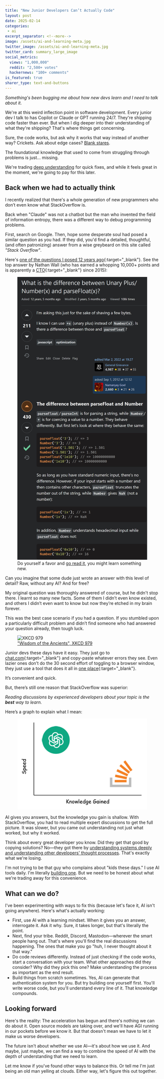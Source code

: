 ```yaml
---
title: "New Junior Developers Can’t Actually Code"
layout: post
date: 2025-02-14
categories:
 - ai
excerpt_separator: <!--more-->
image: /assets/ai-and-learning-meta.jpg
twitter_image: /assets/ai-and-learning-meta.jpg
twitter_card: summary_large_image
social_metrics:
  views: "1,000,000"
  reddit: "2,500+ votes"
  hackernews: "100+ comments"
is_featured: true
sharer_type: text-and-buttons
---
```


*Something's been bugging me about how new devs learn and I need to talk about it.*

We're at this weird inflection point in software development. Every junior dev I talk to has Copilot or Claude or GPT running 24/7. They're shipping code faster than ever. But when I dig deeper into their understanding of what they're shipping? That's where things get concerning.

Sure, the code works, but ask why it works that way instead of another way? Crickets. Ask about edge cases? [Blank stares](/blog/ai-illiterate-programmers). 

The foundational knowledge that used to come from struggling through problems is just... missing.

We're trading [deep understanding](/blog/ai-understand-senior-developer) for quick fixes, and while it feels great in the moment, we're going to pay for this later.

<!--more-->

## Back when we had to actually think

I recently realized that there's a whole generation of new programmers who don’t even know what StackOverflow is. 

Back when "Claude" was not a chatbot but the man who invented the field of information entropy, there was a different way to debug programming problems. 

First, search on Google. Then, hope some desperate soul had posed a similar question as you had. If they did, you'd find a detailed, thoughtful, (and often patronizing) answer from a wise greybeard on this site called *"Stack Overflow"*.

Here's [one of the questions I posed 12 years ago](https://stackoverflow.com/questions/12227594/what-is-the-difference-between-unary-plus-numberx-and-parsefloatx){:target="_blank"}. See the top answer by Nathan Wall (who has earned a whopping 10,000+ points and is apparently a [CTO](https://www.stacksource.com/){:target="_blank"} since 2015):

<figure>
<img src="assets/so-qa-12-years.jpg" alt="Stack Overflow question and answer" style="width: 700px;">
<figcaption>
Do yourself a favor and <a href="https://stackoverflow.com/a/13676265/1518029" target="_blank">go read it</a>, you might learn something new.
</figcaption>
</figure>

Can you imagine that some dude just wrote an answer with this level of detail? Raw, without any AI? And for free?

My original question was thoroughly answered of course, but he didn't stop there. I learnt so many new facts. Some of them I didn’t even know existed, and others I didn’t even want to know but now they’re etched in my brain forever.

This was the best case scenario if you had a question. If you stumbled upon a particularly difficult problem and didn’t find someone who had answered your question already, then tough luck. 

<figure>
<img src="https://imgs.xkcd.com/comics/wisdom_of_the_ancients.png" alt="XKCD 979">
<figcaption>
<a href="https://xkcd.com/979/" target="_blank">"Wisdom of the Ancients", XKCD 979</a>
</figcaption>
</figure>

Junior devs these days have it easy. They just go to [chat.com](https://www.youtube.com/watch?v=dQw4w9WgXcQ){:target="_blank"} and copy-paste whatever errors they see. Even lazier ones don’t do the 30 second effort of toggling to a browser window, they just use a tool that does it all in [one place](https://cursor.com){:target="_blank"}. 

It’s convenient and quick.

But, there’s still one reason that StackOverflow was superior:

*Reading discussions by experienced developers about your topic is the **best** way to learn.*

Here’s a graph to explain what I mean:

<figure>
<img src="assets/speed-vs-knowledge.jpg" alt="Speed vs knowledge" style="width: 500px;">
</figure>

AI gives you answers, but the knowledge you gain is shallow. With StackOverflow, you had to read multiple expert discussions to get the full picture. It was slower, but you came out understanding not just what worked, but why it worked.

Think about every great developer you know. Did they get that good by copying solutions? No&mdash;they got there by [understanding systems deeply and understanding other developers' thought processes](/blog/ai-understand-senior-developer). That's exactly what we're losing.

I'm not trying to be that guy who complains about "kids these days." I use AI tools daily. I'm literally [building one](https://gigamind.dev/context). But we need to be honest about what we're trading away for this convenience.

## What can we do?

I've been experimenting with ways to fix this (because let's face it, AI isn't going anywhere). Here's what's actually working:

* First, use AI with a learning mindset. When it gives you an answer, interrogate it. Ask it why. Sure, it takes longer, but that's literally the point.
* Next, find your tribe. Reddit, Discord, Mastodon&mdash;wherever the smart people hang out. That's where you'll find the real discussions happening. The ones that make you go "huh, I never thought about it that way."
* Do code reviews differently. Instead of just checking if the code works, start a conversation with your team. What other approaches did they consider? Why did they pick this one? Make understanding the process as important as the end result.
* Build things from scratch sometimes. Yes, AI can generate that authentication system for you. But try building one yourself first. You'll write worse code, but you'll understand every line of it. That knowledge compounds.

<!-- newsletter_widget -->

## Looking forward

Here's the reality: The acceleration has begun and there's nothing we can do about it. Open source models are taking over, and we'll have AGI running in our pockets before we know it. But that doesn't mean we have to let it make us worse developers.

The future isn't about whether we use AI&mdash;it's about how we use it. And maybe, just maybe, we can find a way to combine the speed of AI with the depth of understanding that we need to learn.

Let me know if you've found other ways to balance this. Or tell me I'm just being an old man yelling at clouds. Either way, let's figure this out together.
